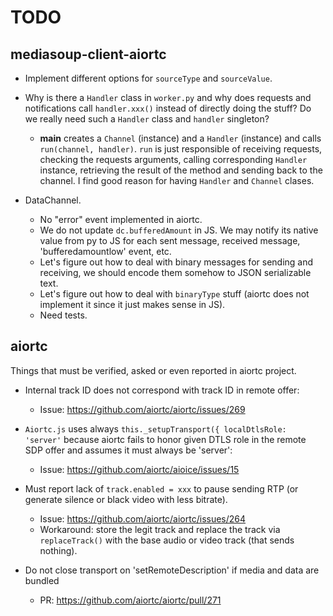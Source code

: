 # TODO

## mediasoup-client-aiortc

* Implement different options for `sourceType` and `sourceValue`.

* Why is there a `Handler` class in `worker.py` and why does requests and notifications call `handler.xxx()` instead of directly doing the stuff? Do we really need such a `Handler` class and `handler` singleton?
  - __main__ creates a `Channel` (instance) and a `Handler` (instance) and calls `run(channel, handler)`. `run` is just responsible of receiving requests, checking the requests arguments, calling corresponding `Handler` instance, retrieving the result of the method and sending back to the channel. I find good reason for having `Handler` and `Channel` clases.

* DataChannel.
  - No "error" event implemented in aiortc.
  - We do not update `dc.bufferedAmount` in JS. We may notify its native value from py to JS for each sent message, received message, 'bufferedamountlow' event, etc. 
  - Let's figure out how to deal with binary messages for sending and receiving, we should encode them somehow to JSON serializable text.
  - Let's figure out how to deal with `binaryType` stuff (aiortc does not implement it since it just makes sense in JS).
  - Need tests.
  

## aiortc

Things that must be verified, asked or even reported in aiortc project.

* Internal track ID does not correspond with track ID in remote offer:
  - Issue: https://github.com/aiortc/aiortc/issues/269

* `Aiortc.js` uses always `this._setupTransport({ localDtlsRole: 'server'` because aiortc fails to honor given DTLS role in the remote SDP offer and assumes it must always be 'server':
  - Issue: https://github.com/aiortc/aioice/issues/15

* Must report lack of `track.enabled = xxx` to pause sending RTP (or generate silence or black video with less bitrate).
  - Issue: https://github.com/aiortc/aiortc/issues/264
  - Workaround: store the legit track and replace the track via `replaceTrack()` with the base audio or video track (that sends nothing).

* Do not close transport on 'setRemoteDescription' if media and data are bundled
  - PR: https://github.com/aiortc/aiortc/pull/271
